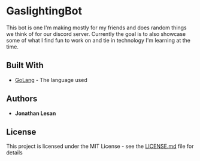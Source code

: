 # GaslightingBot

This bot is one I'm making mostly for my friends and does random things we think of for our discord server. Currently the goal is to also showcase some of what I find fun to work on and tie in technology I'm learning at the time. 

## Built With

* [GoLang](https://go.dev/) - The language used

## Authors

* **Jonathan Lesan** 

## License

This project is licensed under the MIT License - see the [LICENSE.md](LICENSE.md) file for details

